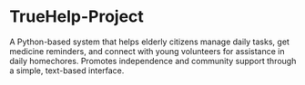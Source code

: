 # TrueHelp-Project
A Python-based system that helps elderly citizens manage daily tasks, get medicine reminders, and connect with young volunteers for assistance in daily homechores. Promotes independence and community support through a simple, text-based interface.
